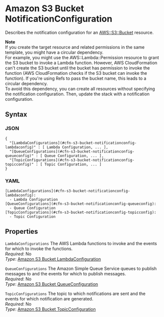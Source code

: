 # Amazon S3 Bucket NotificationConfiguration<a name="aws-properties-s3-bucket-notificationconfig"></a>

Describes the notification configuration for an [ AWS::S3::Bucket](aws-properties-s3-bucket.md) resource\.

**Note**  
If you create the target resource and related permissions in the same template, you might have a circular dependency\.  
For example, you might use the AWS::Lambda::Permission resource to grant the S3 bucket to invoke a Lambda function\. However, AWS CloudFormation can't create the S3 bucket until the bucket has permission to invoke the function \(AWS CloudFormation checks if the S3 bucket can invoke the function\)\. If you're using Refs to pass the bucket name, this leads to a circular dependency\.  
To avoid this dependency, you can create all resources without specifying the notification configuration\. Then, update the stack with a notification configuration\.

## Syntax<a name="w3ab2c21c14e1740b7"></a>

### JSON<a name="aws-properties-s3-bucket-notificationconfig-syntax.json"></a>

```
{
  "[LambdaConfigurations](#cfn-s3-bucket-notificationconfig-lambdaconfig)" : [ Lambda Configuration, ... ],
  "[QueueConfigurations](#cfn-s3-bucket-notificationconfig-queueconfig)" : [ Queue Configuration, ... ],
  "[TopicConfigurations](#cfn-s3-bucket-notificationconfig-topicconfig)" : [ Topic Configuration, ... ]
}
```

### YAML<a name="aws-properties-s3-bucket-notificationconfig-syntax.yaml"></a>

```
[LambdaConfigurations](#cfn-s3-bucket-notificationconfig-lambdaconfig):
  - Lambda Configuration
[QueueConfigurations](#cfn-s3-bucket-notificationconfig-queueconfig):
  - Queue Configuration
[TopicConfigurations](#cfn-s3-bucket-notificationconfig-topicconfig):
  - Topic Configuration
```

## Properties<a name="w3ab2c21c14e1740b9"></a>

`LambdaConfigurations`  <a name="cfn-s3-bucket-notificationconfig-lambdaconfig"></a>
The AWS Lambda functions to invoke and the events for which to invoke the functions\.  
*Required*: No  
*Type*: [Amazon S3 Bucket LambdaConfiguration](aws-properties-s3-bucket-notificationconfig-lambdaconfig.md)

`QueueConfigurations`  <a name="cfn-s3-bucket-notificationconfig-queueconfig"></a>
The Amazon Simple Queue Service queues to publish messages to and the events for which to publish messages\.  
*Required*: No  
*Type*: [Amazon S3 Bucket QueueConfiguration](aws-properties-s3-bucket-notificationconfig-queueconfig.md)

`TopicConfigurations`  <a name="cfn-s3-bucket-notificationconfig-topicconfig"></a>
The topic to which notifications are sent and the events for which notification are generated\.  
*Required*: No  
*Type*: [Amazon S3 Bucket TopicConfiguration](aws-properties-s3-bucket-notificationconfig-topicconfig.md)